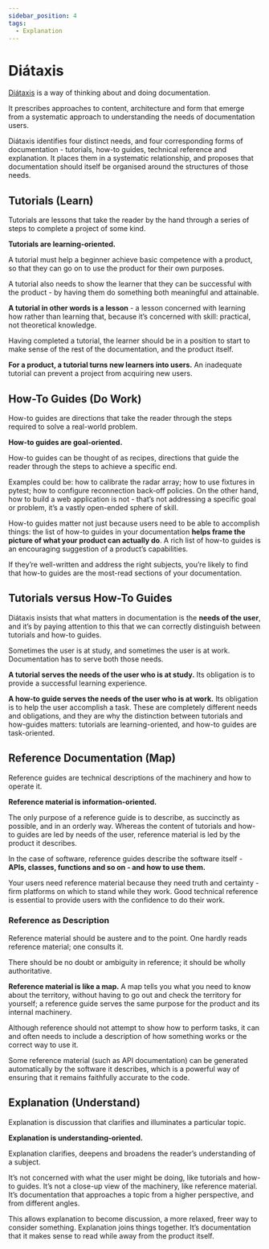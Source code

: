 ```yaml
---
sidebar_position: 4
tags:
  - Explanation
---
```


# Diátaxis

[Diátaxis](https://diataxis.fr/) is a way of thinking about and doing documentation.

It prescribes approaches to content, architecture and form that emerge from a systematic approach to understanding the needs of documentation users.

Diátaxis identifies four distinct needs, and four corresponding forms of documentation - tutorials, how-to guides, technical reference and explanation. It places them in a systematic relationship, and proposes that documentation should itself be organised around the structures of those needs.

## Tutorials (Learn)

Tutorials are lessons that take the reader by the hand through a series of steps to complete a project of some kind.

**Tutorials are learning-oriented.**

A tutorial must help a beginner achieve basic competence with a product, so that they can go on to use the product for their own purposes.

A tutorial also needs to show the learner that they can be successful with the product - by having them do something both meaningful and attainable.

**A tutorial in other words is a lesson** - a lesson concerned with learning how rather than learning that, because it’s concerned with skill: practical, not theoretical knowledge.

Having completed a tutorial, the learner should be in a position to start to make sense of the rest of the documentation, and the product itself.

**For a product, a tutorial turns new learners into users.** An inadequate tutorial can prevent a project from acquiring new users.

## How-To Guides (Do Work)

How-to guides are directions that take the reader through the steps required to solve a real-world problem.

**How-to guides are goal-oriented.**

How-to guides can be thought of as recipes, directions that guide the reader through the steps to achieve a specific end.

Examples could be: how to calibrate the radar array; how to use fixtures in pytest; how to configure reconnection back-off policies. On the other hand, how to build a web application is not - that’s not addressing a specific goal or problem, it’s a vastly open-ended sphere of skill.

How-to guides matter not just because users need to be able to accomplish things: the list of how-to guides in your documentation **helps frame the picture of what your product can actually do**. A rich list of how-to guides is an encouraging suggestion of a product’s capabilities.

If they’re well-written and address the right subjects, you’re likely to find that how-to guides are the most-read sections of your documentation.

## Tutorials versus How-To Guides

Diátaxis insists that what matters in documentation is the **needs of the user**, and it’s by paying attention to this that we can correctly distinguish between tutorials and how-to guides.

Sometimes the user is at study, and sometimes the user is at work. Documentation has to serve both those needs.

**A tutorial serves the needs of the user who is at study.** Its obligation is to provide a successful learning experience.

**A how-to guide serves the needs of the user who is at work.** Its obligation is to help the user accomplish a task. These are completely different needs and obligations, and they are why the distinction between tutorials and how-guides matters: tutorials are learning-oriented, and how-to guides are task-oriented.

## Reference Documentation (Map)

Reference guides are technical descriptions of the machinery and how to operate it.

**Reference material is information-oriented.**

The only purpose of a reference guide is to describe, as succinctly as possible, and in an orderly way. Whereas the content of tutorials and how-to guides are led by needs of the user, reference material is led by the product it describes.

In the case of software, reference guides describe the software itself - **APIs, classes, functions and so on - and how to use them.**

Your users need reference material because they need truth and certainty - firm platforms on which to stand while they work. Good technical reference is essential to provide users with the confidence to do their work.

### Reference as Description

Reference material should be austere and to the point. One hardly reads reference material; one consults it.

There should be no doubt or ambiguity in reference; it should be wholly authoritative.

**Reference material is like a map.** A map tells you what you need to know about the territory, without having to go out and check the territory for yourself; a reference guide serves the same purpose for the product and its internal machinery.

Although reference should not attempt to show how to perform tasks, it can and often needs to include a description of how something works or the correct way to use it.

Some reference material (such as API documentation) can be generated automatically by the software it describes, which is a powerful way of ensuring that it remains faithfully accurate to the code.

## Explanation (Understand)

Explanation is discussion that clarifies and illuminates a particular topic.

**Explanation is understanding-oriented.**

Explanation clarifies, deepens and broadens the reader’s understanding of a subject.

It’s not concerned with what the user might be doing, like tutorials and how-to guides. It’s not a close-up view of the machinery, like reference material. It’s documentation that approaches a topic from a higher perspective, and from different angles.

This allows explanation to become discussion, a more relaxed, freer way to consider something. Explanation joins things together. It’s documentation that it makes sense to read while away from the product itself.
